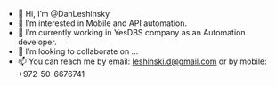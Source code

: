- 👋 Hi, I’m @DanLeshinsky
- 👀 I’m interested in Mobile and API automation.
- 🌱 I’m currently working in YesDBS company as an Automation developer.
- 💞️ I’m looking to collaborate on ...
- 📫 You can reach me by email: leshinski.d@gmail.com or by mobile: +972-50-6676741

<!---
DanLeshinsky/DanLeshinsky is a ✨ special ✨ repository because its `README.md` (this file) appears on your GitHub profile.
You can click the Preview link to take a look at your changes.
--->

